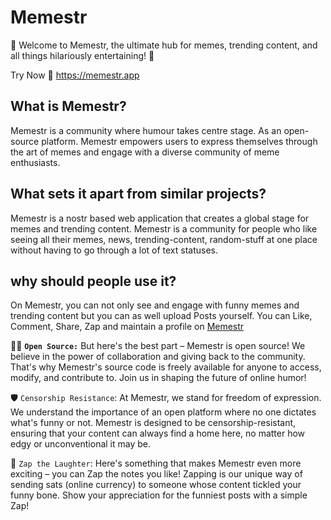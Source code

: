 # Memestr

🚀 Welcome to Memestr, the ultimate hub for memes, trending content, and all
things hilariously entertaining! 🎉

Try Now 🎊 https://memestr.app

## What is Memestr?

Memestr is a community where humour takes centre stage. As
an
open-source platform. Memestr empowers users to express themselves through the
art of memes and engage with a diverse community of meme enthusiasts.

## What sets it apart from similar projects?

Memestr is a nostr based web application that creates a global stage for memes
and trending content.
Memestr is a community for people who like seeing all their
memes, news, trending-content, random-stuff at one place without having to go
through a lot of text statuses.

## why should people use it?

On Memestr, you can not only see and engage with funny memes and trending
content but you can as well upload Posts yourself.
You can Like, Comment, Share, Zap and maintain a profile
on [Memestr](https://memestr.app/)

👩‍💻 **`Open Source:`**
But here's the best part – Memestr is open source! We believe in the power of
collaboration and giving back to the community. That's why Memestr's source code
is freely available for anyone to access, modify, and contribute to. Join us in
shaping the future of online humor!

🛡️ `Censorship Resistance`:
At Memestr, we stand for freedom of expression. We understand the importance of
an open platform where no one dictates what's funny or not. Memestr is designed
to be censorship-resistant, ensuring that your content can always find a home
here, no matter how edgy or unconventional it may be.

💸 `Zap the Laughter`:
Here's something that makes Memestr even more exciting – you can Zap the notes
you like! Zapping is our unique way of sending sats (online currency) to someone
whose content tickled your funny bone. Show your appreciation for the funniest
posts with a simple Zap!
